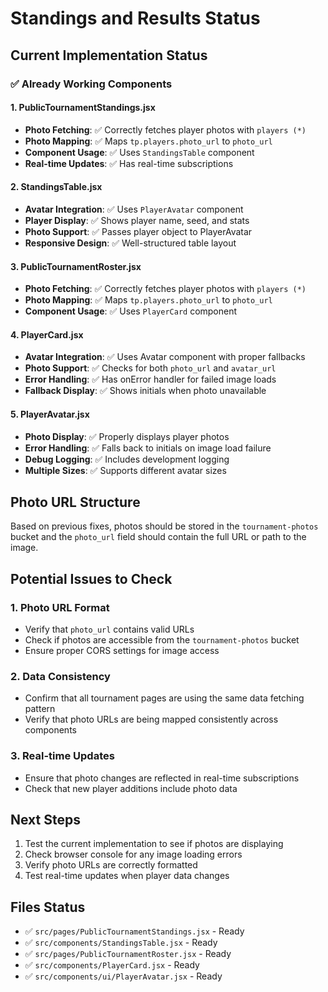 # Standings and Results Status

## Current Implementation Status

### ✅ Already Working Components

#### 1. PublicTournamentStandings.jsx
- **Photo Fetching**: ✅ Correctly fetches player photos with `players (*)`
- **Photo Mapping**: ✅ Maps `tp.players.photo_url` to `photo_url`
- **Component Usage**: ✅ Uses `StandingsTable` component
- **Real-time Updates**: ✅ Has real-time subscriptions

#### 2. StandingsTable.jsx
- **Avatar Integration**: ✅ Uses `PlayerAvatar` component
- **Player Display**: ✅ Shows player name, seed, and stats
- **Photo Support**: ✅ Passes player object to PlayerAvatar
- **Responsive Design**: ✅ Well-structured table layout

#### 3. PublicTournamentRoster.jsx
- **Photo Fetching**: ✅ Correctly fetches player photos with `players (*)`
- **Photo Mapping**: ✅ Maps `tp.players.photo_url` to `photo_url`
- **Component Usage**: ✅ Uses `PlayerCard` component

#### 4. PlayerCard.jsx
- **Avatar Integration**: ✅ Uses Avatar component with proper fallbacks
- **Photo Support**: ✅ Checks for both `photo_url` and `avatar_url`
- **Error Handling**: ✅ Has onError handler for failed image loads
- **Fallback Display**: ✅ Shows initials when photo unavailable

#### 5. PlayerAvatar.jsx
- **Photo Display**: ✅ Properly displays player photos
- **Error Handling**: ✅ Falls back to initials on image load failure
- **Debug Logging**: ✅ Includes development logging
- **Multiple Sizes**: ✅ Supports different avatar sizes

## Photo URL Structure
Based on previous fixes, photos should be stored in the `tournament-photos` bucket and the `photo_url` field should contain the full URL or path to the image.

## Potential Issues to Check

### 1. Photo URL Format
- Verify that `photo_url` contains valid URLs
- Check if photos are accessible from the `tournament-photos` bucket
- Ensure proper CORS settings for image access

### 2. Data Consistency
- Confirm that all tournament pages are using the same data fetching pattern
- Verify that photo URLs are being mapped consistently across components

### 3. Real-time Updates
- Ensure that photo changes are reflected in real-time subscriptions
- Check that new player additions include photo data

## Next Steps
1. Test the current implementation to see if photos are displaying
2. Check browser console for any image loading errors
3. Verify photo URLs are correctly formatted
4. Test real-time updates when player data changes

## Files Status
- ✅ `src/pages/PublicTournamentStandings.jsx` - Ready
- ✅ `src/components/StandingsTable.jsx` - Ready  
- ✅ `src/pages/PublicTournamentRoster.jsx` - Ready
- ✅ `src/components/PlayerCard.jsx` - Ready
- ✅ `src/components/ui/PlayerAvatar.jsx` - Ready
